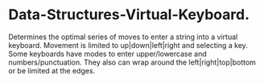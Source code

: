 # Data-Structures-Virtual-Keyboard.
Determines the  optimal series of moves to enter a string into a virtual keyboard. Movement is limited to  up|down|left|right and selecting a key. Some keyboards have modes to enter upper/lowercase and  numbers/punctuation. They also can wrap around the left|right|top|bottom or be limited at the  edges.
